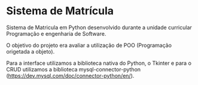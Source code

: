 # Sistema de Matrícula
Sistema de Matricula em Python desenvolvido durante a unidade curricular Programação e engenharia de Software.

O objetivo do projeto era avaliar a utilização de POO (Programação origetada a objeto).

Para a interface utilizamos a biblioteca nativa do Python, o Tkinter e para o CRUD utilizamos a biblioteca mysql-connector-python (https://dev.mysql.com/doc/connector-python/en/).
